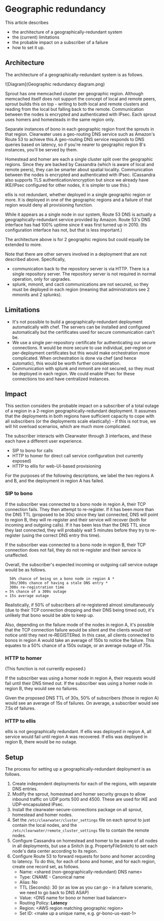 Geographic redundancy
=====================

This article describes

-   the architecture of a geographically-redundant system
-   the (current) limitations
-   the probable impact on a subscriber of a failure
-   how to set it up.

Architecture
------------

The architecture of a geographically-redundant system is as follows.

![Diagram](Geographic redundancy diagram.png)

Sprout has one memcached cluster per geographic region.  Although
memcached itself does not support the concept of local and remote peers,
sprout builds this on top - writing to both local and remote clusters and
reading from the local but falling back to the remote. Communication
between the nodes is encrypted and authenticated with IPsec. Each sprout
uses homers and homesteads in the same region only.

Separate instances of bono in each geographic region front the sprouts
in that region.  Clearwater uses a geo-routing DNS service such as
Amazon's Route&nbsp;53 to achieve this.A geo-routing DNS service
responds to DNS queries based on latency, so if you're nearer to
geographic region B's instances, you'll be served by them.

Homestead and homer are each a single cluster split over the
geographic regions. Since they are backed by Cassandra (which is aware
of local and remote peers), they can be smarter about spatial
locality. Communication between the nodes is encrypted and
authenticated with IPsec. (Cassandra also supports TLS
authentication/encryption but since we already have IKE/IPsec
configured for other nodes, it is simpler to use this.)

ellis is not redundant, whether deployed in a single geographic region
or more. It is deployed in one of the geographic regions and a failure
of that region would deny all provisioning function.

While it appears as a single node in our system, Route 53 DNS is actually a
geographically-redundant service provided by Amazon. Route 53's DNS
interface has had 100% uptime since it was first turned up in 2010.
(Its configuration interface has not, but that is less important.)

The architecture above is for 2 geographic regions but could equally be
extended to more.

Note that there are other servers involved in a deployment that are not
described above. Specifically,

-   communication back to the repository server is via HTTP. There is a
    single repository server. The repository server is not required in
    normal operation, only for upgrades.
-   splunk, mmonit, and cacti communications are not secured, so they must be
    deployed in each region (meaning that administrators see 2 mmonits
    and 2 splunks).

Limitations
-----------

-   It's not possible to build a geographically-redundant deployment
    automatically with chef. The servers can be installed and configured
    automatically but the certificates used for secure communication
    can't be.
-   We use a single per-repository certificate for authenticating our
    secure connections. It would be more secure to use individual,
    per-region or per-deployment certificates but this would make
    orchestration more complicated. When orchestration is done via chef
    (and hence automatic), this would be worth further consideration.
-   Communication with splunk and mmonit are not secured, so they must
    be deployed in each region. We could enable IPsec for these
    connections too and have centralized instances.

Impact
------

This section considers the probable impact on a subscriber of a total
outage of a region in a 2-region geographically-redundant deployment. It
assumes that the deployments in both regions have sufficient capacity to
cope with all subscribers (or the deployments scale elastically) - if
this is not true, we will hit overload scenarios, which are much more
complicated.

The subscriber interacts with Clearwater through 3 interfaces, and these
each have a different user experience.

-   SIP to bono for calls
-   HTTP to homer for direct call service configuration (not currently
    exposed)
-   HTTP to ellis for web-UI-based provisioning

For the purposes of the following descriptions, we label the two regions
A and B, and the deployment in region A has failed.

### SIP to bono

If the subscriber was connected to a bono node in region A, their TCP
connection fails. They then attempt to re-register. If it has been more
than the DNS TTL (proposed to be 30s) since they last connected, DNS
will point to region B, they will re-register and their service will
recover (both for incoming and outgoing calls). If it has been less than
the DNS TTL since they last connected, they will probably wait 5 minutes
before they try to re-register (using the correct DNS entry this time).

If the subscriber was connected to a bono node in region B, their TCP
connection does not fail, they do not re-register and their service is
unaffected.

Overall, the subscriber's expected incoming or outgoing call service
outage would be as follows.

      50% chance of being on a bono node in region A *
      30s/300s chance of having a stale DNS entry *
      300s re-registration time
    = 5% chance of a 300s outage
    = 15s average outage

Realistically, if 50% of subscribers all re-registered almost
simultaneously (due to their TCP connection dropping and their DNS being
timed out), it's unlikely that bono would be able to keep up.

Also, depending on the failure mode of the nodes in region A, it's
possible that the TCP connection failure would be silent and the clients
would not notice until they next re-REGISTERed. In this case, all
clients connected to bonos in region A would take an average of 150s to
notice the failure. This equates to a 50% chance of a 150s outage, or an
average outage of 75s.

### HTTP to homer

(This function is not currently exposed.)

If the subscriber was using a homer node in region A, their requests
would fail until their DNS timed out. If the subscriber was using a
homer node in region B, they would see no failures.

Given the proposed DNS TTL of 30s, 50% of subscribers (those in region
A) would see an average of 15s of failures. On average, a subscriber
would see 7.5s of failures.

### HTTP to ellis

ellis is not geographically redundant. If ellis was deployed in region
A, all service would fail until region A was recovered. If ellis was
deployed in region B, there would be no outage.

Setup
-----

The process for setting up a geographically-redundant deployment is as
follows.

1.  Create independent deployments for each of the regions,
    with separate DNS entries.
2.  Modify the sprout, homestead and homer security groups to allow
    inbound traffic on UDP ports 500 and 4500. These are used for IKE
    and UDP-encapsulated IPsec.
3.  Install the clearwater-secure-connections package on all sprout,
    homestead and homer nodes.
4.  Set the `/etc/clearwater/cluster_settings` file on each sprout to
    just contain the local nodes, and the
    `/etc/clearwater/remote_cluster_settings` file to contain the remote
    nodes.
5.  Configure Cassandra on homestead and homer to be aware of all nodes
    in all deployments, but use a Snitch (e.g. PropertyFileSnitch) to
    set each node's data center according to its region.
6.  Configure Route 53 to forward requests for bono and homer
    according to latency. To do this, for each of bono and homer,
    and for each region, create one record set, as follows.
    -   Name: &lt;shared (non-geographically-redundant) DNS name\>
    -   Type: CNAME - Canonical name
    -   Alias: No
    -   TTL (Seconds): 30 (or as low as you can go - in a failure
        scenario, we need to go back to DNS ASAP)
    -   Value: &lt;DNS name for bono or homer load balancer\>
    -   Routing Policy: **Latency**
    -   Region: &lt;AWS region matching geographic region\>
    -   Set ID: &lt;make up a unique name, e.g. gr-bono-us-east-1\>